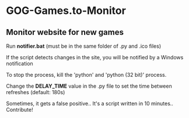 # GOG-Games.to-Monitor
 <h2>Monitor website for new games</h2>
 
Run **notifier.bat** (must be in the same folder of .py and .ico files)

If the script detects changes in the site, you will be notified by a Windows notification

To stop the process, kill the 'python' and 'python (32 bit)' process.

Change the **DELAY_TIME** value in the .py file to set the time between refreshes (default: 180s)


Sometimes, it gets a false positive.. It's a script written in 10 minutes.. Contribute!
